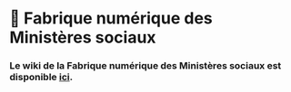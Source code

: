 # 🏥 Fabrique numérique des Ministères sociaux

### **Le wiki de la Fabrique numérique des Ministères sociaux est disponible** [**ici**](https://github.com/SocialGouv/www/wiki)**.**

